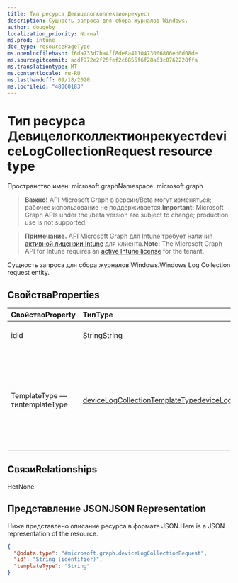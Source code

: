 ```yaml
---
title: Тип ресурса Девицелогколлектионрекуест
description: Сущность запроса для сбора журналов Windows.
author: dougeby
localization_priority: Normal
ms.prod: intune
doc_type: resourcePageType
ms.openlocfilehash: f6da733d7ba4ff8de8a4110473006806ed0d08de
ms.sourcegitcommit: acdf972e2f25fef2c6855f6f28a63c0762228ffa
ms.translationtype: MT
ms.contentlocale: ru-RU
ms.lasthandoff: 09/18/2020
ms.locfileid: "48060183"
---
```

# <a name="devicelogcollectionrequest-resource-type"></a><span data-ttu-id="8842a-103">Тип ресурса Девицелогколлектионрекуест</span><span class="sxs-lookup"><span data-stu-id="8842a-103">deviceLogCollectionRequest resource type</span></span>

<span data-ttu-id="8842a-104">Пространство имен: microsoft.graph</span><span class="sxs-lookup"><span data-stu-id="8842a-104">Namespace: microsoft.graph</span></span>

> <span data-ttu-id="8842a-105">**Важно!** API Microsoft Graph в версии/Beta могут изменяться; рабочее использование не поддерживается.</span><span class="sxs-lookup"><span data-stu-id="8842a-105">**Important:** Microsoft Graph APIs under the /beta version are subject to change; production use is not supported.</span></span>

> <span data-ttu-id="8842a-106">**Примечание.** API Microsoft Graph для Intune требует наличия [активной лицензии Intune](https://go.microsoft.com/fwlink/?linkid=839381) для клиента.</span><span class="sxs-lookup"><span data-stu-id="8842a-106">**Note:** The Microsoft Graph API for Intune requires an [active Intune license](https://go.microsoft.com/fwlink/?linkid=839381) for the tenant.</span></span>

<span data-ttu-id="8842a-107">Сущность запроса для сбора журналов Windows.</span><span class="sxs-lookup"><span data-stu-id="8842a-107">Windows Log Collection request entity.</span></span>

## <a name="properties"></a><span data-ttu-id="8842a-108">Свойства</span><span class="sxs-lookup"><span data-stu-id="8842a-108">Properties</span></span>
|<span data-ttu-id="8842a-109">Свойство</span><span class="sxs-lookup"><span data-stu-id="8842a-109">Property</span></span>|<span data-ttu-id="8842a-110">Тип</span><span class="sxs-lookup"><span data-stu-id="8842a-110">Type</span></span>|<span data-ttu-id="8842a-111">Описание</span><span class="sxs-lookup"><span data-stu-id="8842a-111">Description</span></span>|
|:---|:---|:---|
|<span data-ttu-id="8842a-112">id</span><span class="sxs-lookup"><span data-stu-id="8842a-112">id</span></span>|<span data-ttu-id="8842a-113">String</span><span class="sxs-lookup"><span data-stu-id="8842a-113">String</span></span>|<span data-ttu-id="8842a-114">Уникальный идентификатор</span><span class="sxs-lookup"><span data-stu-id="8842a-114">The unique identifier</span></span>|
|<span data-ttu-id="8842a-115">TemplateType — тип</span><span class="sxs-lookup"><span data-stu-id="8842a-115">templateType</span></span>|[<span data-ttu-id="8842a-116">deviceLogCollectionTemplateType</span><span class="sxs-lookup"><span data-stu-id="8842a-116">deviceLogCollectionTemplateType</span></span>](../resources/intune-devices-devicelogcollectiontemplatetype.md)|<span data-ttu-id="8842a-117">Тип шаблона, отправляемый с запросом коллекции.</span><span class="sxs-lookup"><span data-stu-id="8842a-117">The template type that is sent with the collection request.</span></span> <span data-ttu-id="8842a-118">Возможные значения: `predefined` .</span><span class="sxs-lookup"><span data-stu-id="8842a-118">Possible values are: `predefined`.</span></span>|

## <a name="relationships"></a><span data-ttu-id="8842a-119">Связи</span><span class="sxs-lookup"><span data-stu-id="8842a-119">Relationships</span></span>
<span data-ttu-id="8842a-120">Нет</span><span class="sxs-lookup"><span data-stu-id="8842a-120">None</span></span>

## <a name="json-representation"></a><span data-ttu-id="8842a-121">Представление JSON</span><span class="sxs-lookup"><span data-stu-id="8842a-121">JSON Representation</span></span>
<span data-ttu-id="8842a-122">Ниже представлено описание ресурса в формате JSON.</span><span class="sxs-lookup"><span data-stu-id="8842a-122">Here is a JSON representation of the resource.</span></span>
<!-- {
  "blockType": "resource",
  "@odata.type": "microsoft.graph.deviceLogCollectionRequest"
}
-->
``` json
{
  "@odata.type": "#microsoft.graph.deviceLogCollectionRequest",
  "id": "String (identifier)",
  "templateType": "String"
}
```






